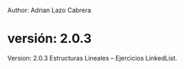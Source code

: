 
Author: Adrian Lazo Cabrera

versión: 2.0.3
=======
Version: 2.0.3  Estructuras Lineales – Ejercicios LinkedList.

